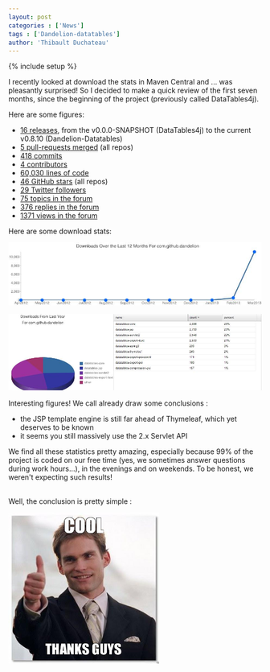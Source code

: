 ```yaml
---
layout: post
categories : ['News']
tags : ['Dandelion-datatables']
author: 'Thibault Duchateau'
---
```

{% include setup %}

I recently looked at download the stats in Maven Central and ... was pleasantly surprised! So I decided to make a quick review of the first seven months, since the beginning of the project (previously called DataTables4j). 

Here are some figures:

 * [16 releases](http://dandelion.github.io/datatables/changelog.html), from the v0.0.0-SNAPSHOT (DataTables4j) to the current v0.8.10 (Dandelion-Datatables) 
 * [5 pull-requests merged](https://github.com/dandelion) (all repos)
 * [418 commits](https://www.ohloh.net/p/dandelion)
 * [4 contributors](https://www.ohloh.net/p/dandelion)
 * [60,030 lines of code](https://www.ohloh.net/p/dandelion)
 * [46 GitHub stars](https://github.com/dandelion) (all repos)
 * [29 Twitter followers](https://www.google.fr/url?sa=t&rct=j&q=&esrc=s&source=web&cd=1&cad=rja&ved=0CDQQFjAA&url=https%3A%2F%2Ftwitter.com%2Fdandelion_proj&ei=Cd9vUcGjJs2-PcTxgYAH&usg=AFQjCNEIcv124Id_Pr4wXYVvc8unHdwZ-A&sig2=-EWv1xt2LUY9RjE0HSm3LA&bvm=bv.45368065,d.d2k)
 * [75 topics in the forum](http://dandelion-forum.48353.x6.nabble.com/)
 * [376 replies in the forum](http://dandelion-forum.48353.x6.nabble.com/)
 * [1371 views in the forum](http://dandelion-forum.48353.x6.nabble.com/)

Here are some download stats:
 
<p class="text-center">
<img class="blog_img" src="/assets/images/blog/downloads_12_months.jpg" />
</p>

<p class="text-center">
<img class="blog_img" src="/assets/images/blog/downloads_details_12_months.jpg" />
</p>

Interesting figures! We call already draw some conclusions :
 * the JSP template engine is still far ahead of Thymeleaf, which yet deserves to be known
 * it seems you still massively use the 2.x Servlet API

We find all these statistics pretty amazing, especially because 99% of the project is coded on our free time (yes, we sometimes answer questions during work hours...), in the evenings and on weekends. To be honest, we weren't expecting such results!

<br />
Well, the conclusion is pretty simple :
<p class="text-center">
<img class="blog_img" src="/assets/images/blog/cool-thanks-guys.jpg" width="300px" height="300px" />
</p>
